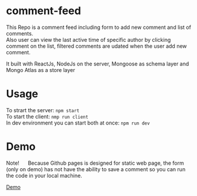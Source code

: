 # comment-feed

This Repo is a comment feed including form to add new comment and list of comments.
<br> Also user can view the last active time of specific author by clicking comment on the list, filtered comments are udated when the user add new comment.

It built with ReactJs, NodeJs on the server, Mongoose as schema layer and Mongo Atlas as a store layer 

# Usage

To strart the server: `npm start` <br>
To start the client: `nmp run client` <br>
In dev environment you can start both at once: `npm run dev`

# Demo

Note! &nbsp;&nbsp;&nbsp;&nbsp; Because Github pages is designed for static web page, the form (only on demo) has not have the ability to save a comment so you can run the code in your local machine.

[Demo](https://eran-or.github.io/comment-feed/)
